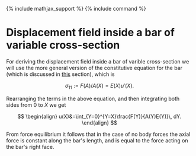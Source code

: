 {% include mathjax_support %}
{% include command %}

# Displacement field inside a bar of variable cross-section

For deriving the displacement field inside a bar of varible cross-section we will use the more general version of the constitutive equation for the bar (which is discussed in [this](./BodyForce1.md) section), which is

$$
\begin{equation}
\sigma_{11}:=F(A)/A(X)=E(X) u'(X).
\end{equation}
$$

Rearranging the terms in the above equation, and then integrating both sides from $0$ to $X$ we get

$$
\begin{align}
u(X)&=\int_{Y=0}^{Y=X}\frac{F(Y)}{A(Y)E(Y)}\, dY.
\end{align}
$$

From force equilibrium it follows that in the case of no body forces the axial force is constant along the bar's length, and is equal to the force acting on the bar's right face. 
